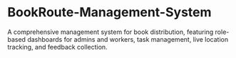# BookRoute-Management-System
A comprehensive management system for book distribution, featuring role-based dashboards for admins and workers, task management, live location tracking, and feedback collection.
